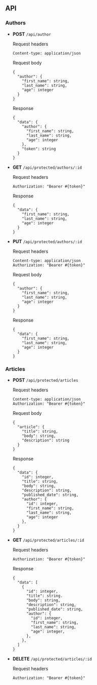 ## API

### Authors

- **POST** `/api/author`

  Request headers

  ```
  Content-type: application/json
  ```

  Request body

  ```
  {
    "author": {
      "first_name": string,
      "last_name": string,
      "age": integer
    }
  }
  ```

  Response

  ```
  {
    "data": {
      "author": {
        "first_name": string,
        "last_name": string,
        "age": integer
      },
      "token": string
    }
  }
  ```

- **GET** `/api/protected/authors/:id`

  Request headers

  ```
  Authorization: "Bearer #{token}"
  ```

  Response

  ```
  {
    "data": {
      "first_name": string,
      "last_name": string,
      "age": integer
    }
  }
  ```

- **PUT** `/api/protected/authors/:id`

  Request headers

  ```
  Content-type: application/json
  Authorization: "Bearer #{token}"
  ```

  Request body

  ```
  {
    "author": {
      "first_name": string,
      "last_name": string,
      "age": integer
    }
  }
  ```

  Response

  ```
  {
    "data": {
      "first_name": string,
      "last_name": string,
      "age": integer
    }
  }
  ```

### Articles

- **POST** `/api/protected/articles`

  Request headers

  ```
  Content-type: application/json
  Authorization: "Bearer #{token}"
  ```

  Request body

  ```
  {
    "article": {
      "title": string,
      "body": string,
      "description": string
    }
  }
  ```

  Response

  ```
  {
    "data": {
      "id": integer,
      "title": string,
      "body": string,
      "description": string,
      "published_date": string,
      "author": {
        "id": integer,
        "first_name": string,
        "last_name": string,
        "age": integer
      },
    }
  }
  ```

- **GET** `/api/protected/articles/:id`

  Request headers

  ```
  Authorization: "Bearer #{token}"
  ```

  Response

  ```
  {
    "data": [
      {
        "id": integer,
        "title": string.
        "body": string,
        "description": string,
        "published_date": string,
        "author": {
          "id": integer,
          "first_name": string,
          "last_name": string,
          "age": integer,
        },
      },
    ]
  }
  ```

- **DELETE** `/api/protected/articles/:id`

  Request headers

  ```
  Authorization: "Bearer #{token}"
  ```
